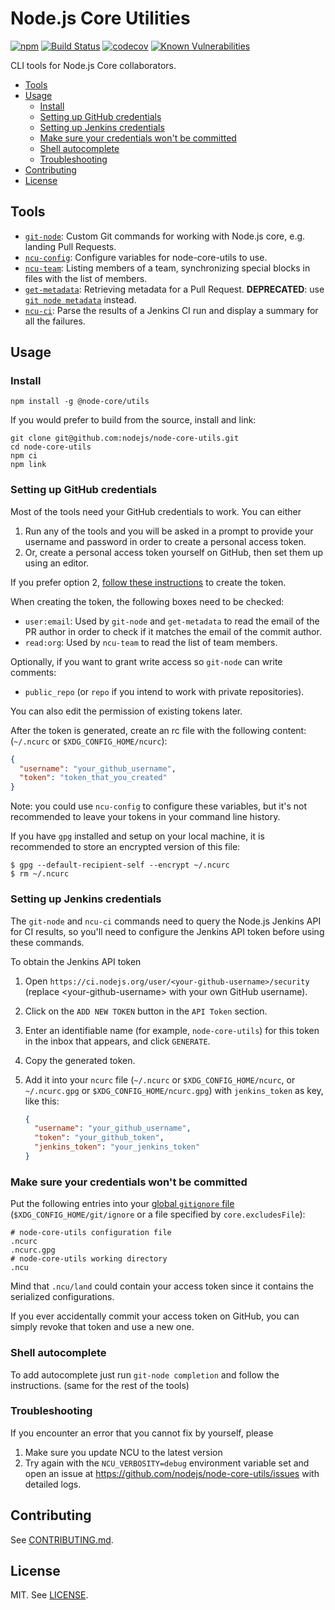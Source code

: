 # Node.js Core Utilities
[![npm](https://img.shields.io/npm/v/@node-core/utils.svg?style=flat-square)](https://npmjs.org/package/@node-core/utils)
[![Build Status](https://img.shields.io/github/actions/workflow/status/nodejs/node-core-utils/nodejs.yml?branch=main&style=flat-square)](https://github.com/nodejs/node-core-utils/workflows/Node.js%20CI/badge.svg?branch=main)
[![codecov](https://img.shields.io/codecov/c/github/nodejs/node-core-utils.svg?style=flat-square)](https://codecov.io/gh/nodejs/node-core-utils)
[![Known Vulnerabilities](https://snyk.io/test/github/nodejs/node-core-utils/badge.svg?style=flat-square)](https://snyk.io/test/github/nodejs/node-core-utils)

CLI tools for Node.js Core collaborators.

<!-- TOC -->

- [Tools](#tools)
- [Usage](#usage)
  - [Install](#install)
  - [Setting up GitHub credentials](#setting-up-github-credentials)
  - [Setting up Jenkins credentials](#setting-up-jenkins-credentials)
  - [Make sure your credentials won't be committed](#make-sure-your-credentials-wont-be-committed)
  - [Shell autocomplete](#shell-autocomplete)
  - [Troubleshooting](#troubleshooting)
- [Contributing](#contributing)
- [License](#license)

<!-- /TOC -->

## Tools

- [`git-node`](./docs/git-node.md): Custom Git commands for working with Node.js
  core, e.g. landing Pull Requests.
- [`ncu-config`](./docs/ncu-config.md): Configure variables for node-core-utils
  to use.
- [`ncu-team`](./docs/ncu-team.md): Listing members of a team, synchronizing
  special blocks in files with the list of members.
- [`get-metadata`](./docs/get-metadata.md): Retrieving metadata for a Pull Request.
  **DEPRECATED**: use [`git node metadata`](./docs/git-node.md#git-node-metadata)
  instead.
- [`ncu-ci`](./docs/ncu-ci.md): Parse the results of a Jenkins CI run and display a summary for all the failures.

## Usage

### Install

```
npm install -g @node-core/utils
```

If you would prefer to build from the source, install and link:

```
git clone git@github.com:nodejs/node-core-utils.git
cd node-core-utils
npm ci
npm link
```

### Setting up GitHub credentials

Most of the tools need your GitHub credentials to work. You can either

1. Run any of the tools and you will be asked in a prompt to provide your
   username and password in order to create a personal access token.
2. Or, create a personal access token yourself on GitHub, then set them up
   using an editor.


If you prefer option 2, [follow these instructions](https://help.github.com/articles/creating-a-personal-access-token-for-the-command-line/)
to create the token.

When creating the token, the following boxes need to be checked:

- `user:email`: Used by `git-node` and `get-metadata` to read the email of the
  PR author in order to check if it matches the email of the commit author.
- `read:org`: Used by `ncu-team` to read the list of team members.

Optionally, if you want to grant write access so `git-node` can write comments:

- `public_repo` (or `repo` if you intend to work with private repositories).

You can also edit the permission of existing tokens later.

After the token is generated, create an rc file with the following content:
(`~/.ncurc` or `$XDG_CONFIG_HOME/ncurc`):

```json
{
  "username": "your_github_username",
  "token": "token_that_you_created"
}
```

Note: you could use `ncu-config` to configure these variables, but it's not
recommended to leave your tokens in your command line history.

If you have `gpg` installed and setup on your local machine, it is recommended
to store an encrypted version of this file:

```console
$ gpg --default-recipient-self --encrypt ~/.ncurc
$ rm ~/.ncurc
```

### Setting up Jenkins credentials

The `git-node` and `ncu-ci` commands need to query the Node.js Jenkins API for
CI results, so you'll need to configure the Jenkins API token before using
these commands.

To obtain the Jenkins API token

1. Open
   `https://ci.nodejs.org/user/<your-github-username>/security` (replace
   \<your-github-username\> with your own GitHub username).
2. Click on the `ADD NEW TOKEN` button in the `API Token` section.
3. Enter an identifiable name (for example, `node-core-utils`) for this
   token in the inbox that appears, and click `GENERATE`.
4. Copy the generated token.
5. Add it into your `ncurc` file (`~/.ncurc` or `$XDG_CONFIG_HOME/ncurc`, or
   `~/.ncurc.gpg` or `$XDG_CONFIG_HOME/ncurc.gpg`) with `jenkins_token` as key,
   like this:

   ```json
   {
     "username": "your_github_username",
     "token": "your_github_token",
     "jenkins_token": "your_jenkins_token"
   }
   ```


### Make sure your credentials won't be committed

Put the following entries into your
[global `gitignore` file](https://git-scm.com/docs/git-config#Documentation/git-config.txt-coreexcludesFile)
(`$XDG_CONFIG_HOME/git/ignore` or a file specified by `core.excludesFile`):

```
# node-core-utils configuration file
.ncurc
.ncurc.gpg
# node-core-utils working directory
.ncu
```

Mind that `.ncu/land` could contain your access token since it contains the
serialized configurations.

If you ever accidentally commit your access token on GitHub, you can simply
revoke that token and use a new one.

### Shell autocomplete

To add autocomplete just run `git-node completion` and follow the instructions.
(same for the rest of the tools)

### Troubleshooting

If you encounter an error that you cannot fix by yourself, please

1. Make sure you update NCU to the latest version
2. Try again with the `NCU_VERBOSITY=debug` environment variable set and
   open an issue at https://github.com/nodejs/node-core-utils/issues with
   detailed logs.

## Contributing

See [CONTRIBUTING.md](./CONTRIBUTING.md).

## License

MIT. See [LICENSE](./LICENSE).
